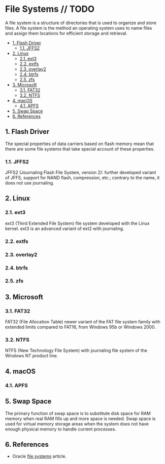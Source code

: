 # File Systems // TODO

A file system is a structure of directories that is used to organize and store files. A file system is the method an operating system uses to name files and assign them locations for efficient storage and retrieval.

- [1. Flash Driver](#1-flash-driver)
  - [1.1. JFFS2](#11-jffs2)
- [2. Linux](#2-linux)
  - [2.1. ext3](#21-ext3)
  - [2.2. extfs](#22-extfs)
  - [2.3. overlay2](#23-overlay2)
  - [2.4. btrfs](#24-btrfs)
  - [2.5. zfs](#25-zfs)
- [3. Microsoft](#3-microsoft)
  - [3.1. FAT32](#31-fat32)
  - [3.2. NTFS](#32-ntfs)
- [4. macOS](#4-macos)
  - [4.1. APFS](#41-apfs)
- [5. Swap Space](#5-swap-space)
- [6. References](#6-see-also)

## 1. Flash Driver

The special properties of data carriers based on flash memory mean that there are some file systems that take special account of these properties.

### 1.1. JFFS2

JFFS2 (Journaling Flash File System, version 2): further developed variant of JFFS, support for NAND flash, compression, etc.; contrary to the name, it does not use journaling.

## 2. Linux

### 2.1. ext3

ext3 (Third Extended File System) file system developed with the Linux kernel. ext3 is an advanced variant of ext2 with journaling.

### 2.2. extfs

### 2.3. overlay2

### 2.4. btrfs

### 2.5. zfs

## 3. Microsoft

### 3.1. FAT32

FAT32 (File Allocation Table) newer variant of the FAT file system family with extended limits compared to FAT16, from Windows 95b or Windows 2000.

### 3.2. NTFS

NTFS (New Technology File System) with journaling file system of the Windows NT product line.

## 4. macOS

### 4.1. APFS

## 5. Swap Space

The primary function of swap space is to substitute disk space for RAM memory when real RAM fills up and more space is needed. Swap space is used for virtual memory storage areas when the system does not have enough physical memory to handle current processes.

## 6. References

- Oracle [file systems](https://docs.oracle.com/cd/E18752_01/html/817-5093/fsoverview-51.html) article.
